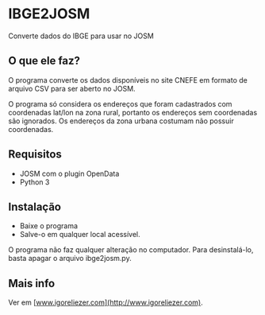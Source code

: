 # IBGE2JOSM
Converte dados do IBGE para usar no JOSM

## O que ele faz?

O programa converte os dados disponíveis no site CNEFE em formato de arquivo CSV para ser aberto no JOSM.

O programa só considera os endereços que foram cadastrados com coordenadas lat/lon na zona rural, portanto os endereços sem coordenadas são ignorados. Os endereços da zona urbana costumam não possuir coordenadas.

## Requisitos
* JOSM com o plugin OpenData
* Python 3

## Instalação
* Baixe o programa
* Salve-o em qualquer local acessível.

O programa não faz qualquer alteração no computador. Para desinstalá-lo, basta apagar o arquivo ibge2josm.py.

## Mais info
Ver em [www.igoreliezer.com](http://www.igoreliezer.com).